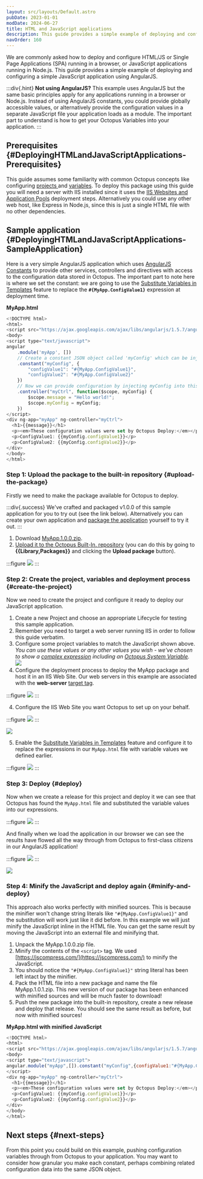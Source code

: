 ```yaml
---
layout: src/layouts/Default.astro
pubDate: 2023-01-01
modDate: 2024-06-27
title: HTML and JavaScript applications
description: This guide provides a simple example of deploying and configuring a simple JavaScript application built using AngularJS.
navOrder: 160
---
```


We are commonly asked how to deploy and configure HTML/JS or Single Page Applications (SPA) running in a browser, or JavaScript applications running in Node.js. This guide provides a simple example of deploying and configuring a simple JavaScript application using AngularJS.

:::div{.hint}
**Not using AngularJS?**
This example uses AngularJS but the same basic principles apply for any applications running in a browser or Node.js. Instead of using AngularJS constants, you could provide globally accessible values, or alternatively provide the configuration values in a separate JavaScript file your application loads as a module. The important part to understand is how to get your Octopus Variables into your application.
:::

## Prerequisites {#DeployingHTMLandJavaScriptApplications-Prerequisites}

This guide assumes some familiarity with common Octopus concepts like configuring [projects ](/docs/projects/)and [variables](/docs/projects/variables/). To deploy this package using this guide you will need a server with IIS installed since it uses the [IIS Websites and Application Pools](/docs/deployments/windows/iis-websites-and-application-pools) deployment steps. Alternatively you could use any other web host, like Express in Node.js, since this is just a single HTML file with no other dependencies.

## Sample application {#DeployingHTMLandJavaScriptApplications-SampleApplication}

Here is a very simple AngularJS application which uses [AngularJS Constants](https://docs.angularjs.org/api/auto/service/$provide#constant) to provide other services, controllers and directives with access to the configuration data stored in Octopus. The important part to note here is where we set the constant: we are going to use the [Substitute Variables in Templates](/docs/projects/steps/configuration-features/substitute-variables-in-templates) feature to replace the **`#{MyApp.ConfigValue1}`** expression at deployment time.

**MyApp.html**

```js
<!DOCTYPE html>
<html>
<script src="https://ajax.googleapis.com/ajax/libs/angularjs/1.5.7/angular.min.js"></script>
<body>
<script type="text/javascript">
angular
    .module('myApp', [])
	// Create a constant JSON object called 'myConfig' which can be injected
    .constant("myConfig", {
        "configValue1": "#{MyApp.ConfigValue1}",
        "configValue2": "#{MyApp.ConfigValue2}"
    })
    // Now we can provide configuration by injecting myConfig into this controller
    .controller("myCtrl", function($scope, myConfig) {
		$scope.message = "Hello world!";
		$scope.myConfig = myConfig;
    })
</script>
<div ng-app="myApp" ng-controller="myCtrl">
  <h1>{{message}}</h1>
  <p><em>These configuration values were set by Octopus Deploy:</em></p>
  <p>ConfigValue1: {{myConfig.configValue1}}</p>
  <p>ConfigValue2: {{myConfig.configValue2}}</p>
</div>
</body>
</html>
```

### Step 1: Upload the package to the built-in repository {#upload-the-package}

Firstly we need to make the package available for Octopus to deploy.

:::div{.success}
We've crafted and packaged v1.0.0 of this sample application for you to try out (see the link below). Alternatively you can create your own application and [package the application](/docs/packaging-applications) yourself to try it out.
:::

1. Download [MyApp.1.0.0.zip](/docs/attachments/myapp.1.0.0.zip).
2. [Upload it to the Octopus Built-In. repository](/docs/packaging-applications/package-repositories/built-in-repository/#pushing-packages-to-the-built-in-repository) (you can do this by going to **{{Library,Packages}}** and clicking the **Upload package** button).

:::figure
![](/docs/img/deployments/images/5866205.png)
:::

### Step 2: Create the project, variables and deployment process {#create-the-project}

Now we need to create the project and configure it ready to deploy our JavaScript application.

1. Create a new Project and choose an appropriate Lifecycle for testing this sample application.
 1. Remember you need to target a web server running IIS in order to follow this guide verbatim.
2. Configure some project variables to match the JavaScript shown above. *You can use these values or any other values you wish - we've chosen to show a [complex expression](/docs/projects/variables/variable-substitutions/) including an [Octopus System Variable](/docs/projects/variables/system-variables).*
![](/docs/img/deployments/images/5866206.png)
3. Configure the deployment process to deploy the MyApp package and host it in an IIS Web Site. Our web servers in this example are associated with the **web-server** [target tag](/docs/infrastructure/deployment-targets/target-tags).

:::figure
![](/docs/img/deployments/images/5866207.png)
:::

4. Configure the IIS Web Site you want Octopus to set up on your behalf.

:::figure
![](/docs/img/deployments/images/5866208.png)
:::

![](/docs/img/deployments/images/5866209.png)

5. Enable the [Substitute Variables in Templates](/docs/projects/steps/configuration-features/substitute-variables-in-templates) feature and configure it to replace the expressions in our `MyApp.html` file with variable values we defined earlier.

:::figure
![](/docs/img/deployments/images/5866210.png)
:::

### Step 3: Deploy {#deploy}

Now when we create a release for this project and deploy it we can see that Octopus has found the `MyApp.html` file and substituted the variable values into our expressions.

:::figure
![](/docs/img/deployments/images/5866212.png)
:::

And finally when we load the application in our browser we can see the results have flowed all the way through from Octopus to first-class citizens in our AngularJS application!

:::figure
![](/docs/img/deployments/images/5866206.png)
:::

![](/docs/img/deployments/images/5866211.png)

### Step 4: Minify the JavaScript and deploy again {#minify-and-deploy}

This approach also works perfectly with minified sources. This is because the minifier won't change string literals like `"#{MyApp.ConfigValue1}"` and the substitution will work just like it did before. In this example we will just minify the JavaScript inline in the HTML file. You can get the same result by moving the JavaScript into an external file and minifying that.

1. Unpack the MyApp.1.0.0.zip file.
2. Minify the contents of the `<script>` tag. We used [https://jscompress.com/](https://jscompress.com/) to minify the JavaScript.
 1. You should notice the `"#{MyApp.ConfigValue1}"` string literal has been left intact by the minifier.
3. Pack the HTML file into a new package and name the file MyApp.1.0.1.zip. This new version of our package has been enhanced with minified sources and will be much faster to download!
4. Push the new package into the built-in repository, create a new release and deploy that release. You should see the same result as before, but now with minified sources!

**MyApp.html with minified JavaScript**

```js
<!DOCTYPE html>
<html>
<script src="https://ajax.googleapis.com/ajax/libs/angularjs/1.5.7/angular.min.js"></script>
<body>
<script type="text/javascript">
angular.module("myApp",[]).constant("myConfig",{configValue1:"#{MyApp.ConfigValue1}",configValue2:"#{MyApp.ConfigValue2}"}).controller("myCtrl",function(a,b){a.message="Hello world!",a.myConfig=b});
</script>
<div ng-app="myApp" ng-controller="myCtrl">
  <h1>{{message}}</h1>
  <p><em>These configuration values were set by Octopus Deploy:</em></p>
  <p>ConfigValue1: {{myConfig.configValue1}}</p>
  <p>ConfigValue2: {{myConfig.configValue2}}</p>
</div>
</body>
</html>
```

## Next steps {#next-steps}

From this point you could build on this example, pushing configuration variables through from Octopus to your application. You may want to consider how granular you make each constant, perhaps combining related configuration data into the same JSON object.
